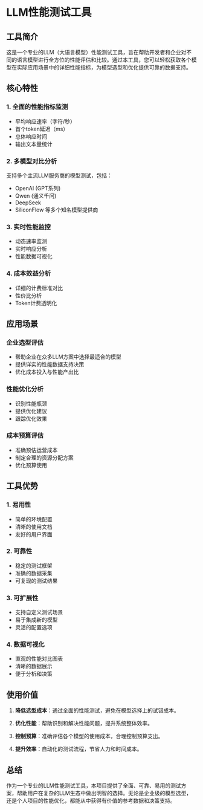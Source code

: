 # LLM性能测试工具

## 工具简介

这是一个专业的LLM（大语言模型）性能测试工具，旨在帮助开发者和企业对不同的语言模型进行全方位的性能评估和比较。通过本工具，您可以轻松获取各个模型在实际应用场景中的详细性能指标，为模型选型和优化提供可靠的数据支持。

## 核心特性

### 1. 全面的性能指标监测
- 平均响应速率（字符/秒）
- 首个token延迟（ms）
- 总体响应时间
- 输出文本量统计

### 2. 多模型对比分析
支持多个主流LLM服务商的模型测试，包括：
- OpenAI (GPT系列)
- Qwen (通义千问)
- DeepSeek
- SiliconFlow
等多个知名模型提供商

### 3. 实时性能监控
- 动态速率监测
- 实时响应分析
- 性能数据可视化

### 4. 成本效益分析
- 详细的计费标准对比
- 性价比分析
- Token计费透明化

## 应用场景

### 企业选型评估
- 帮助企业在众多LLM方案中选择最适合的模型
- 提供详实的性能数据支持决策
- 优化成本投入与性能产出比

### 性能优化分析
- 识别性能瓶颈
- 提供优化建议
- 跟踪优化效果

### 成本预算评估
- 准确预估运营成本
- 制定合理的资源分配方案
- 优化预算使用

## 工具优势

### 1. 易用性
- 简单的环境配置
- 清晰的使用文档
- 友好的用户界面

### 2. 可靠性
- 稳定的测试框架
- 准确的数据采集
- 可复现的测试结果

### 3. 可扩展性
- 支持自定义测试场景
- 易于集成新的模型
- 灵活的配置选项

### 4. 数据可视化
- 直观的性能对比图表
- 清晰的数据展示
- 便于分析和决策

## 使用价值

1. **降低选型成本**：通过全面的性能测试，避免在模型选择上的试错成本。

2. **优化性能**：帮助识别和解决性能问题，提升系统整体效率。

3. **控制预算**：准确评估各个模型的使用成本，合理控制预算支出。

4. **提升效率**：自动化的测试流程，节省人力和时间成本。

## 总结

作为一个专业的LLM性能测试工具，本项目提供了全面、可靠、易用的测试方案，帮助用户在复杂的LLM生态中做出明智的选择。无论是企业级的模型选型，还是个人项目的性能优化，都能从中获得有价值的参考数据和决策支持。
